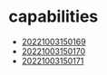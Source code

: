 # capabilities
- [20221003150169](/zet/20221003150169/README.md)
- [20221003150170](/zet/20221003150170/README.md)
- [20221003150171](/zet/20221003150171/README.md)

